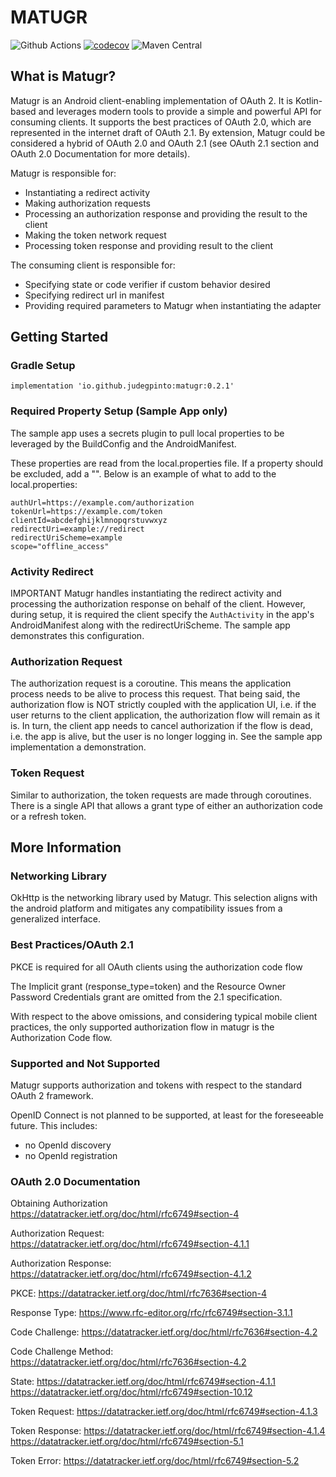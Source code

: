 # MATUGR
![Github Actions](https://github.com/judegpinto/matugr/actions/workflows/gradle.yml/badge.svg)
[![codecov](https://codecov.io/github/judegpinto/matugr/coverage.svg?branch=main)](https://codecov.io/gh/judegpinto/matugr)
![Maven Central](https://img.shields.io/maven-central/v/io.github.judegpinto/matugr)

## What is Matugr?
Matugr is an Android client-enabling implementation of OAuth 2. It is Kotlin-based and 
leverages modern tools to provide a simple and powerful API for consuming clients.
It supports the best practices of OAuth 2.0, which are represented in the internet draft of OAuth 2.1. 
By extension, Matugr could be considered a hybrid of OAuth 2.0 and OAuth 2.1 (see OAuth 2.1 section and 
OAuth 2.0 Documentation for more details).

Matugr is responsible for:
- Instantiating a redirect activity
- Making authorization requests 
- Processing an authorization response and providing the result to the client
- Making the token network request
- Processing token response and providing result to the client

The consuming client is responsible for:
- Specifying state or code verifier if custom behavior desired
- Specifying redirect url in manifest
- Providing required parameters to Matugr when instantiating the adapter

## Getting Started

### Gradle Setup
```
implementation 'io.github.judegpinto:matugr:0.2.1'
```

### Required Property Setup (Sample App only)
The sample app uses a secrets plugin to pull local properties to be leveraged by the BuildConfig
and the AndroidManifest.

These properties are read from the local.properties file. 
If a property should be excluded, add a "". Below is an example of what to add to the
local.properties:
```
authUrl=https://example.com/authorization
tokenUrl=https://example.com/token
clientId=abcdefghijklmnopqrstuvwxyz
redirectUri=example://redirect
redirectUriScheme=example
scope="offline_access"
```

### Activity Redirect
IMPORTANT
Matugr handles instantiating the redirect activity and processing the authorization response on
behalf of the client. However, during setup, it is required the client specify the `AuthActivity`
in the app's AndroidManifest along with the redirectUriScheme. The sample app demonstrates this
configuration.

### Authorization Request
The authorization request is a coroutine. This means the application process needs to be alive to process this request. 
That being said, the authorization flow is NOT strictly coupled with the application UI, 
i.e. if the user returns to the client application, the authorization flow will remain as it is. 
In turn, the client app needs to cancel authorization if the flow is dead, i.e. the app is alive,
but the user is no longer logging in. See the sample app implementation a demonstration.

### Token Request
Similar to authorization, the token requests are made through coroutines. There is a single API
that allows a grant type of either an authorization code or a refresh token.

## More Information

### Networking Library
OkHttp is the networking library used by Matugr.
This selection aligns with the android platform and mitigates any compatibility issues
from a generalized interface.

### Best Practices/OAuth 2.1
PKCE is required for all OAuth clients using the authorization code flow

The Implicit grant (response_type=token) and the Resource Owner Password Credentials grant
are omitted from the 2.1 specification.

With respect to the above omissions, and considering typical mobile client practices, the only
supported authorization flow in matugr is the Authorization Code flow.

### Supported and Not Supported
Matugr supports authorization and tokens with respect to the standard OAuth 2 framework.

OpenID Connect is not planned to be supported, at least for the foreseeable future. This includes:
- no OpenId discovery
- no OpenId registration

### OAuth 2.0 Documentation
Obtaining Authorization
https://datatracker.ietf.org/doc/html/rfc6749#section-4

Authorization Request:
https://datatracker.ietf.org/doc/html/rfc6749#section-4.1.1

Authorization Response:
https://datatracker.ietf.org/doc/html/rfc6749#section-4.1.2

PKCE:
https://datatracker.ietf.org/doc/html/rfc7636#section-4

Response Type:
https://www.rfc-editor.org/rfc/rfc6749#section-3.1.1

Code Challenge:
https://datatracker.ietf.org/doc/html/rfc7636#section-4.2

Code Challenge Method:
https://datatracker.ietf.org/doc/html/rfc7636#section-4.2

State:
https://datatracker.ietf.org/doc/html/rfc6749#section-4.1.1
https://datatracker.ietf.org/doc/html/rfc6749#section-10.12

Token Request:
https://datatracker.ietf.org/doc/html/rfc6749#section-4.1.3

Token Response:
https://datatracker.ietf.org/doc/html/rfc6749#section-4.1.4
https://datatracker.ietf.org/doc/html/rfc6749#section-5.1

Token Error:
https://datatracker.ietf.org/doc/html/rfc6749#section-5.2
